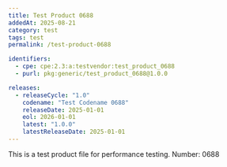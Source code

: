 ```yaml
---
title: Test Product 0688
addedAt: 2025-08-21
category: test
tags: test
permalink: /test-product-0688

identifiers:
  - cpe: cpe:2.3:a:testvendor:test_product_0688
  - purl: pkg:generic/test_product_0688@1.0.0

releases:
  - releaseCycle: "1.0"
    codename: "Test Codename 0688"
    releaseDate: 2025-01-01
    eol: 2026-01-01
    latest: "1.0.0"
    latestReleaseDate: 2025-01-01
---
```


This is a test product file for performance testing. Number: 0688
